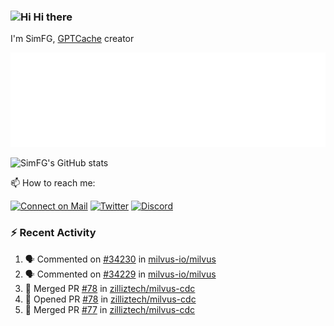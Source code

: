 ### <img src='https://qpluspicture.oss-cn-beijing.aliyuncs.com/6LjjQA/Hi.gif' alt='Hi' width="24"/> Hi there

I'm SimFG, [GPTCache](https://github.com/zilliztech/GPTCache) creator

![Metrics 👋](/metrics.plugin.followup.user.svg)

![SimFG's GitHub stats](https://github-readme-stats.vercel.app/api?username=SimFG&show_icons=true&theme=radical&count_private=true)

📫 How to reach me:

[![Connect on Mail](https://img.shields.io/badge/Ask%20me-anything-1abc9c.svg)](mailto:1142838399@qq.com)
[![Twitter](https://img.shields.io/twitter/follow/FogSim?style=social)](https://twitter.com/FogSim)
[![Discord](https://img.shields.io/discord/1092648432495251507?label=Discord&logo=discord)](https://discord.gg/Q8C6WEjSWV)

### :zap: Recent Activity

<!--START_SECTION:activity-->
1. 🗣 Commented on [#34230](https://github.com/milvus-io/milvus/issues/34230) in [milvus-io/milvus](https://github.com/milvus-io/milvus)
2. 🗣 Commented on [#34229](https://github.com/milvus-io/milvus/issues/34229) in [milvus-io/milvus](https://github.com/milvus-io/milvus)
3. 🎉 Merged PR [#78](https://github.com/zilliztech/milvus-cdc/pull/78) in [zilliztech/milvus-cdc](https://github.com/zilliztech/milvus-cdc)
4. 💪 Opened PR [#78](https://github.com/zilliztech/milvus-cdc/pull/78) in [zilliztech/milvus-cdc](https://github.com/zilliztech/milvus-cdc)
5. 🎉 Merged PR [#77](https://github.com/zilliztech/milvus-cdc/pull/77) in [zilliztech/milvus-cdc](https://github.com/zilliztech/milvus-cdc)
<!--END_SECTION:activity-->

